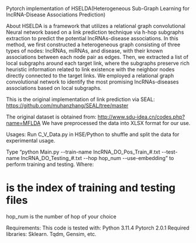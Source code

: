 Pytorch implementation of HSELDA(Heterogeneous Sub-Graph Learning for lncRNA-Disease Associations Prediction)


About
HSELDA is a framework that utilizes a relational graph convolutional Neural network based on a link prediction technique via h-hop subgraphs extraction to predict the potential lncRNAs-disease associations. In this method, we first constructed a heterogeneous graph consisting of three types of nodes: lncRNAs, miRNAs, and disease, with their known associations between each node pair as edges. Then, we extracted a list of local subgraphs around each target link, where the subgraphs preserve rich heuristic information related to link existence with the neighbor nodes directly connected to the target links. We employed a relational graph convolutional network to identify the most promising lncRNAs-diseases associations based on local subgraphs.

This is the original implementation of link prediction via SEAL: https://github.com/muhanzhang/SEAL/tree/master

The original dataset is obtained from: 
http://www.sdu-idea.cn/codes.php?name=MFLDA
We have preprocessed the data into XLSX format for our use.

Usages: 
Run C_V_Data.py in HSE/Python to shuffle and split the data for experimental usage.

Type “python Main.py --train-name IncRNA_DO_Pos_Train_#.txt --test-name 
IncRNA_DO_Testing_#.txt --hop hop_num --use-embedding” to perform training and testing.
Where:
# is the index of training and testing files
hop_num is the number of hop of your choice


Requirements:
This code is tested with:
Python 3.11.4
Pytorch 2.0.1
Required libraries: Sklearn. Tqdm, Gensim, etc.
